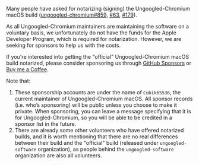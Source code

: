 Many people have asked for notarizing (signing) the Ungoogled-Chromium macOS build ([ungoogled-chromium#859](https://github.com/ungoogled-software/ungoogled-chromium/issues/859), [#63](https://github.com/ungoogled-software/ungoogled-chromium-macos/issues/63), [#179](https://github.com/ungoogled-software/ungoogled-chromium-macos/issues/179)).

As all Ungoogled-Chromium maintainers are maintaining the software on a voluntary basis, we unfortunately do not have the funds for the Apple Developer Program, which is required for notarization. However, we are seeking for sponsors to help us with the costs.

If you're interested into getting the "official" Ungoogled-Chromium macOS build notarized, please consider sponsoring us through [GitHub Sponsors](https://github.com/sponsors/Cubik65536) or [Buy me a Coffee](https://buymeacoffee.com/cubik65536).

Note that:

1. These sponsorship accounts are under the name of `Cubik65536`, the current maintainer of Ungoogled-Chromium macOS. All sponsor records (i.e. who’s sponsoring) will be public unless you choose to make it private. When sponsoring, you can leave a message specifying that it is for Ungoogled-Chromium, so you will be able to be credited in a sponsor list in the future.
2. There are already some other volunteers who have offered notarized builds, and it is worth mentioning that there are no real differences between their build and the "official" build (released under `ungoogled-software` organization), as people behind the `ungoogled-software` organization are also all volunteers.
